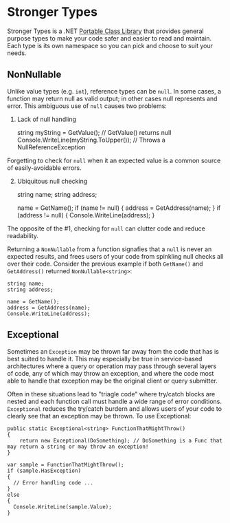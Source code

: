Stronger Types
==============

Stronger Types is a .NET [Portable Class Library](http://msdn.microsoft.com/en-us/library/gg597391.aspx) that provides general purpose types
to make your code safer and easier to read and maintain. Each type is its own namespace so you can pick and choose to suit your needs.

## NonNullable

Unlike value types (e.g. `int`), reference types can be `null`. In some cases, a function may return null as valid output; in other cases null
represents and error. This ambiguous use of `null` causes two problems:

1. Lack of null handling

    string myString = GetValue(); // GetValue() returns null
    Console.WriteLine(myString.ToUpper()); // Throws a NullReferenceException

Forgetting to check for `null` when it an expected value is a common source of easily-avoidable errors.

2. Ubiquitous null checking

    string name;
    string address;
    
    name = GetName();
    if (name != null)
    {
      address = GetAddress(name);
    }
    if (address != null)
    {
      Console.WriteLine(address);
    }
    
The opposite of the #1, checking for `null` can clutter code and reduce readability.

Returning a `NonNullable` from a function signafies that a `null` is never an expected results, and frees users of your code from spinkling null checks
all over their code. Consider the previous example if both `GetName()` and `GetAddress()` returned `NonNullable<string>`:

    string name;
    string address;
    
    name = GetName();
    address = GetAddress(name);
    Console.WriteLine(address);
    
## Exceptional

Sometimes an `Exception` may be thrown far away from the code that has is best suited to handle it. This may especially be true in service-based architectures
where a query or operation may pass through several layers of code, any of which may throw an exception, and where the code most able to handle that exception may
be the original client or query submitter.

Often in these situations lead to "triagle code" where try/catch blocks are nested and each function call must handle a wide range of error conditions. `Exceptional`
reduces the try/catch burdern and allows users of your code to clearly see that an exception may be thrown. To use Exceptional:

    public static Exceptional<string> FunctionThatMightThrow()
    {
        return new Exceptional(DoSomething); // DoSomething is a Func that may return a string or may throw an exception! 
    }

    var sample = FunctionThatMightThrow();
    if (sample.HasException)
    {
      // Error handling code ...
    }
    else
    {
      Console.WriteLine(sample.Value);
    }